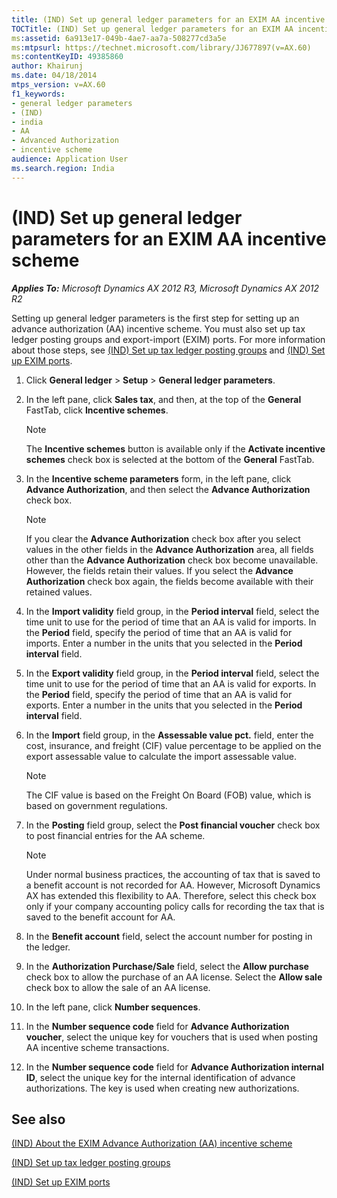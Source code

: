 ```yaml
---
title: (IND) Set up general ledger parameters for an EXIM AA incentive scheme
TOCTitle: (IND) Set up general ledger parameters for an EXIM AA incentive scheme
ms:assetid: 6a913e17-049b-4ae7-aa7a-508277cd3a5e
ms:mtpsurl: https://technet.microsoft.com/library/JJ677897(v=AX.60)
ms:contentKeyID: 49385860
author: Khairunj
ms.date: 04/18/2014
mtps_version: v=AX.60
f1_keywords:
- general ledger parameters
- (IND)
- india
- AA
- Advanced Authorization
- incentive scheme
audience: Application User
ms.search.region: India
---
```


# (IND) Set up general ledger parameters for an EXIM AA incentive scheme 


_**Applies To:** Microsoft Dynamics AX 2012 R3, Microsoft Dynamics AX 2012 R2_

Setting up general ledger parameters is the first step for setting up an advance authorization (AA) incentive scheme. You must also set up tax ledger posting groups and export-import (EXIM) ports. For more information about those steps, see [(IND) Set up tax ledger posting groups](ind-set-up-tax-ledger-posting-groups.md) and [(IND) Set up EXIM ports](ind-set-up-exim-ports.md).

1.  Click **General ledger** \> **Setup** \> **General ledger parameters**.

2.  In the left pane, click **Sales tax**, and then, at the top of the **General** FastTab, click **Incentive schemes**.
    

    > [!NOTE]
    > <P>The <STRONG>Incentive schemes</STRONG> button is available only if the <STRONG>Activate incentive schemes</STRONG> check box is selected at the bottom of the <STRONG>General</STRONG> FastTab.</P>



3.  In the **Incentive scheme parameters** form, in the left pane, click **Advance Authorization**, and then select the **Advance Authorization** check box.
    

    > [!NOTE]
    > <P>If you clear the <STRONG>Advance Authorization</STRONG> check box after you select values in the other fields in the <STRONG>Advance Authorization</STRONG> area, all fields other than the <STRONG>Advance Authorization</STRONG> check box become unavailable. However, the fields retain their values. If you select the <STRONG>Advance Authorization</STRONG> check box again, the fields become available with their retained values.</P>



4.  In the **Import validity** field group, in the **Period interval** field, select the time unit to use for the period of time that an AA is valid for imports. In the **Period** field, specify the period of time that an AA is valid for imports. Enter a number in the units that you selected in the **Period interval** field.

5.  In the **Export validity** field group, in the **Period interval** field, select the time unit to use for the period of time that an AA is valid for exports. In the **Period** field, specify the period of time that an AA is valid for exports. Enter a number in the units that you selected in the **Period interval** field.

6.  In the **Import** field group, in the **Assessable value pct.** field, enter the cost, insurance, and freight (CIF) value percentage to be applied on the export assessable value to calculate the import assessable value.
    

    > [!NOTE]
    > <P>The CIF value is based on the Freight On Board (FOB) value, which is based on government regulations.</P>



7.  In the **Posting** field group, select the **Post financial voucher** check box to post financial entries for the AA scheme.
    

    > [!NOTE]
    > <P>Under normal business practices, the accounting of tax that is saved to a benefit account is not recorded for AA. However, Microsoft Dynamics AX has extended this flexibility to AA. Therefore, select this check box only if your company accounting policy calls for recording the tax that is saved to the benefit account for AA.</P>



8.  In the **Benefit account** field, select the account number for posting in the ledger.

9.  In the **Authorization Purchase/Sale** field, select the **Allow purchase** check box to allow the purchase of an AA license. Select the **Allow sale** check box to allow the sale of an AA license.

10. In the left pane, click **Number sequences**.

11. In the **Number sequence code** field for **Advance Authorization voucher**, select the unique key for vouchers that is used when posting AA incentive scheme transactions.

12. In the **Number sequence code** field for **Advance Authorization internal ID**, select the unique key for the internal identification of advance authorizations. The key is used when creating new authorizations.

## See also

[(IND) About the EXIM Advance Authorization (AA) incentive scheme](ind-about-the-exim-advance-authorization-aa-incentive-scheme.md)

[(IND) Set up tax ledger posting groups](ind-set-up-tax-ledger-posting-groups.md)

[(IND) Set up EXIM ports](ind-set-up-exim-ports.md)

  


